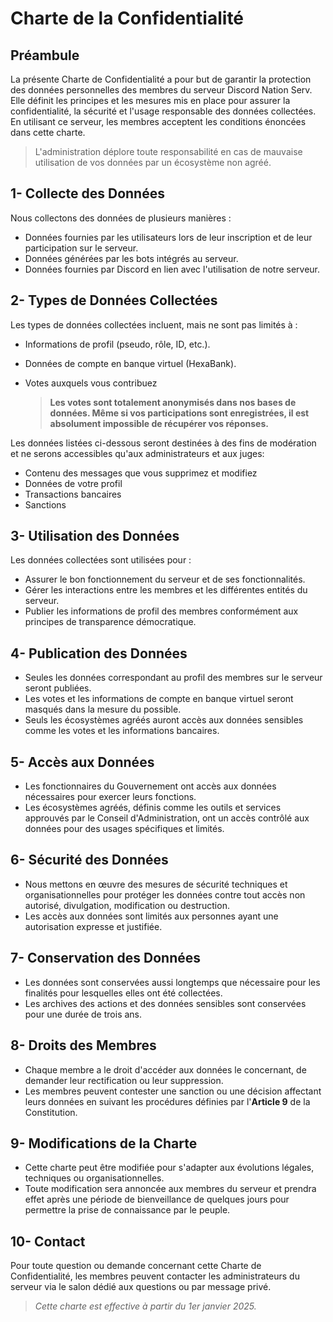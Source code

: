 # Charte de la Confidentialité

## Préambule

La présente Charte de Confidentialité a pour but de garantir la protection des données personnelles des membres du serveur Discord Nation Serv. Elle définit les principes et les mesures mis en place pour assurer la confidentialité, la sécurité et l'usage responsable des données collectées. En utilisant ce serveur, les membres acceptent les conditions énoncées dans cette charte.

> L'administration déplore toute responsabilité en cas de mauvaise utilisation de vos données par un écosystème non agréé.

## 1- Collecte des Données

Nous collectons des données de plusieurs manières :

- Données fournies par les utilisateurs lors de leur inscription et de leur participation sur le serveur.
- Données générées par les bots intégrés au serveur.
- Données fournies par Discord en lien avec l'utilisation de notre serveur.

## 2- Types de Données Collectées

Les types de données collectées incluent, mais ne sont pas limités à :

- Informations de profil (pseudo, rôle, ID, etc.).

- Données de compte en banque virtuel (HexaBank).

- Votes auxquels vous contribuez
  
  > **Les votes sont totalement anonymisés dans nos bases de données. Même si vos participations sont enregistrées, il est absolument impossible de récupérer vos réponses.**

Les données listées ci-dessous seront destinées à des fins de modération et ne serons accessibles qu'aux administrateurs et aux juges:

- Contenu des messages que vous supprimez et modifiez
- Données de votre profil
- Transactions bancaires
- Sanctions

## 3- Utilisation des Données

Les données collectées sont utilisées pour :

- Assurer le bon fonctionnement du serveur et de ses fonctionnalités.
- Gérer les interactions entre les membres et les différentes entités du serveur.
- Publier les informations de profil des membres conformément aux principes de transparence démocratique.

## 4- Publication des Données

- Seules les données correspondant au profil des membres sur le serveur seront publiées.
- Les votes et les informations de compte en banque virtuel seront masqués dans la mesure du possible.
- Seuls les écosystèmes agréés auront accès aux données sensibles comme les votes et les informations bancaires.

## 5- Accès aux Données

- Les fonctionnaires du Gouvernement ont accès aux données nécessaires pour exercer leurs fonctions.
- Les écosystèmes agréés, définis comme les outils et services approuvés par le Conseil d'Administration, ont un accès contrôlé aux données pour des usages spécifiques et limités.

## 6- Sécurité des Données

- Nous mettons en œuvre des mesures de sécurité techniques et organisationnelles pour protéger les données contre tout accès non autorisé, divulgation, modification ou destruction.
- Les accès aux données sont limités aux personnes ayant une autorisation expresse et justifiée.

## 7- Conservation des Données

- Les données sont conservées aussi longtemps que nécessaire pour les finalités pour lesquelles elles ont été collectées.
- Les archives des actions et des données sensibles sont conservées pour une durée de trois ans.

## 8- Droits des Membres

- Chaque membre a le droit d'accéder aux données le concernant, de demander leur rectification ou leur suppression.
- Les membres peuvent contester une sanction ou une décision affectant leurs données en suivant les procédures définies par l'**Article 9** de la Constitution.

## 9- Modifications de la Charte

- Cette charte peut être modifiée pour s'adapter aux évolutions légales, techniques ou organisationnelles.
- Toute modification sera annoncée aux membres du serveur et prendra effet après une période de bienveillance de quelques jours pour permettre la prise de connaissance par le peuple.

## 10- Contact

Pour toute question ou demande concernant cette Charte de Confidentialité, les membres peuvent contacter les administrateurs du serveur via le salon dédié aux questions ou par message privé.

> _Cette charte est effective à partir du 1er janvier 2025._